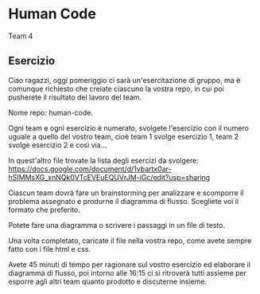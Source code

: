Human Code
===
Team 4
## Esercizio

Ciao ragazzi, oggi pomeriggio ci sarà un'esercitazione di gruppo, ma è comunque richiesto che creiate ciascuno la vostra repo, in cui poi pusherete il risultato del lavoro del team.

Nome repo: human-code.

Ogni team e ogni esercizio è numerato, svolgete l'esercizio con il numero uguale a quello del vostro team, cioè team 1 svolge esercizio 1, team 2 svolge esercizio 2 e così via...

In quest'altro file trovate la lista degli esercizi da svolgere: https://docs.google.com/document/d/1vbartx0ar-hSIMMsXG_xnNQk0VTcEVEuEQUVrJM-iGc/edit?usp=sharing

Ciascun team dovrà fare un brainstorming per analizzare e scomporre il problema assegnato e produrne il diagramma di flusso. Scegliete voi il formato che preferito.

Potete fare una diagramma o scrivere i passaggi in un file di testo.

Una volta completato, caricate il file nella vostra repo, come avete sempre fatto con i file html e css.

Avete 45 minuti di tempo per ragionare sul vostro esercizio ed elaborare il diagramma di flusso, poi intorno alle 16:15 ci si ritroverà tutti assieme per esporre agli altri team quanto prodotto e discuterne insieme.
